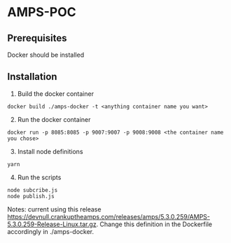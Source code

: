 # AMPS-POC

## Prerequisites
Docker should be installed

## Installation
1. Build the docker container
```
docker build ./amps-docker -t <anything container name you want>
```

2. Run the docker container
```
docker run -p 8085:8085 -p 9007:9007 -p 9008:9008 <the container name you chose>
```

3. Install node definitions
```
yarn
```

4. Run the scripts
```
node subcribe.js 
node publish.js
```

Notes: current using this release https://devnull.crankuptheamps.com/releases/amps/5.3.0.259/AMPS-5.3.0.259-Release-Linux.tar.gz. Change this definition in the Dockerfile accordingly in ./amps-docker.
